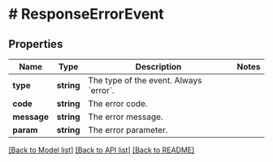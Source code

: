 # # ResponseErrorEvent

## Properties

Name | Type | Description | Notes
------------ | ------------- | ------------- | -------------
**type** | **string** | The type of the event. Always &#x60;error&#x60;. |
**code** | **string** | The error code. |
**message** | **string** | The error message. |
**param** | **string** | The error parameter. |

[[Back to Model list]](../../README.md#models) [[Back to API list]](../../README.md#endpoints) [[Back to README]](../../README.md)
